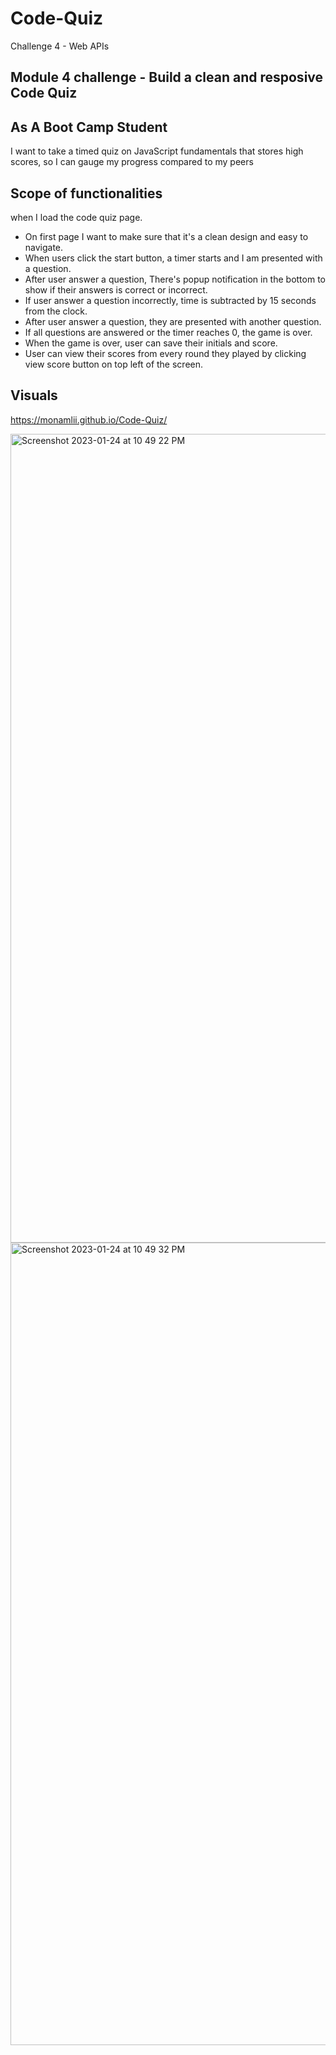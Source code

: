 # Code-Quiz
Challenge 4 - Web APIs

## Module 4 challenge - Build a clean and resposive Code Quiz



## As A Boot Camp Student


I want to take a timed quiz on JavaScript fundamentals that stores high scores, so I can gauge my progress compared to my peers


## Scope of functionalities 


when I load the code quiz page. 

- On first page I want to make sure that it's a clean design and easy to navigate.
- When users click the start button, a timer starts and I am presented with a question.
- After user answer a question, There's popup notification in the bottom to show if their answers is correct or incorrect.
- If user answer a question incorrectly, time is subtracted by 15 seconds from the clock.
- After user answer a question, they are presented with another question.
- If all questions are answered or the timer reaches 0, the game is over.
- When the game is over, user can save their initials and score.
- User can view their scores from every round they played by clicking view score button on top left of the screen.


## Visuals

https://monamlii.github.io/Code-Quiz/

<img width="1294" alt="Screenshot 2023-01-24 at 10 49 22 PM" src="https://user-images.githubusercontent.com/89316044/214499249-98077f5b-bde9-4aa8-a564-56efd1a8484b.png">


<img width="1284" alt="Screenshot 2023-01-24 at 10 49 32 PM" src="https://user-images.githubusercontent.com/89316044/214499276-7458e929-a6b8-4d03-af51-8fa31010c1a2.png">
